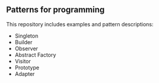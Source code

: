 ## Patterns for programming
This repository includes examples and pattern descriptions:
 - Singleton
 - Builder
 - Observer
 - Abstract Factory
 - Visitor
 - Prototype
 - Adapter

